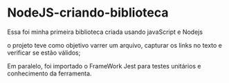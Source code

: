 # NodeJS-criando-biblioteca

Essa foi minha primeira biblioteca criada usando javaScript e Nodejs

o projeto teve como objetivo varrer um arquivo, capturar os links no texto e verificar se estão válidos;

Em paralelo, foi importado o FrameWork Jest para testes unitários e conhecimento da ferramenta.
